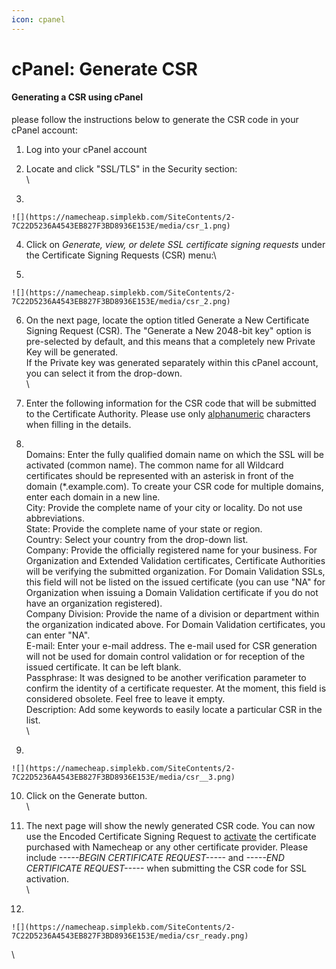 ```yaml
---
icon: cpanel
---
```


# cPanel: Generate CSR

#### Generating a CSR using cPanel

please follow the instructions below to generate the CSR code in your cPanel account:

1. Log into your cPanel account
2. Locate and click "SSL/TLS" in the Security section:\
   \

3.

    ![](https://namecheap.simplekb.com/SiteContents/2-7C22D5236A4543EB827F3BD8936E153E/media/csr_1.png)
4. Click on _Generate, view, or delete SSL certificate signing requests_ under the Certificate Signing Requests (CSR) menu:\

5.

    ![](https://namecheap.simplekb.com/SiteContents/2-7C22D5236A4543EB827F3BD8936E153E/media/csr_2.png)
6. On the next page, locate the option titled Generate a New Certificate Signing Request (CSR). The "Generate a New 2048-bit key" option is pre-selected by default, and this means that a completely new Private Key will be generated.\
   If the Private key was generated separately within this cPanel account, you can select it from the drop-down.\
   \

7. Enter the following information for the CSR code that will be submitted to the Certificate Authority. Please use only [alphanumeric](http://en.wikipedia.org/wiki/Alphanumeric) characters when filling in the details.
8. \
   Domains: Enter the fully qualified domain name on which the SSL will be activated (common name). The common name for all Wildcard certificates should be represented with an asterisk in front of the domain (\*.example.com). To create your CSR code for multiple domains, enter each domain in a new line.\
   City: Provide the complete name of your city or locality. Do not use abbreviations.\
   State: Provide the complete name of your state or region.\
   Country: Select your country from the drop-down list.\
   Company: Provide the officially registered name for your business. For Organization and Extended Validation certificates, Certificate Authorities will be verifying the submitted organization. For Domain Validation SSLs, this field will not be listed on the issued certificate (you can use "NA" for Organization when issuing a Domain Validation certificate if you do not have an organization registered).\
   Company Division: Provide the name of a division or department within the organization indicated above. For Domain Validation certificates, you can enter "NA".\
   E-mail: Enter your e-mail address. The e-mail used for CSR generation will not be used for domain control validation or for reception of the issued certificate. It can be left blank.\
   Passphrase: It was designed to be another verification parameter to confirm the identity of a certificate requester. At the moment, this field is considered obsolete. Feel free to leave it empty.\
   Description: Add some keywords to easily locate a particular CSR in the list.\
   \

9.

    ![](https://namecheap.simplekb.com/SiteContents/2-7C22D5236A4543EB827F3BD8936E153E/media/csr__3.png)
10. Click on the Generate button.\
    \

11. The next page will show the newly generated CSR code. You can now use the Encoded Certificate Signing Request to [activate](https://www.namecheap.com/support/knowledgebase/article.aspx/794/67/how-do-i-activate-an-ssl-certificate) the certificate purchased with Namecheap or any other certificate provider. Please include _-----BEGIN CERTIFICATE REQUEST-----_ and _-----END CERTIFICATE REQUEST-----_ when submitting the CSR code for SSL activation.\
    \

12.

    ![](https://namecheap.simplekb.com/SiteContents/2-7C22D5236A4543EB827F3BD8936E153E/media/csr_ready.png)

\
